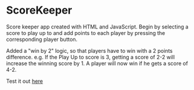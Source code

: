 # ScoreKeeper

Score keeper app created with HTML and JavaScript.
Begin by selecting a score to play up to and add points to each player by pressing the corresponding player button.

Added a "win by 2" logic, so that players have to win with a 2 points difference.
e.g. If the Play Up to score is 3, getting a score of 2-2 will increase the winning score by 1. A player will now win if he gets a score of 4-2.

Test it out [here](https://dbalampanidis.github.io/ScoreKeeper/)

